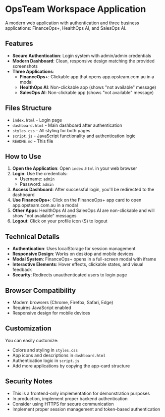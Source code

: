 # OpsTeam Workspace Application

A modern web application with authentication and three business applications: FinanceOps+, HealthOps AI, and SalesOps AI.

## Features

- **Secure Authentication**: Login system with admin/admin credentials
- **Modern Dashboard**: Clean, responsive design matching the provided screenshots
- **Three Applications**:
  - **FinanceOps+**: Clickable app that opens app.opsteam.com.au in a modal
  - **HealthOps AI**: Non-clickable app (shows "not available" message)
  - **SalesOps AI**: Non-clickable app (shows "not available" message)

## Files Structure

- `index.html` - Login page
- `dashboard.html` - Main dashboard after authentication
- `styles.css` - All styling for both pages
- `script.js` - JavaScript functionality and authentication logic
- `README.md` - This file

## How to Use

1. **Open the Application**: Open `index.html` in your web browser
2. **Login**: Use the credentials:
   - Username: `admin`
   - Password: `admin`
3. **Access Dashboard**: After successful login, you'll be redirected to the dashboard
4. **Use FinanceOps+**: Click on the FinanceOps+ app card to open app.opsteam.com.au in a modal
5. **Other Apps**: HealthOps AI and SalesOps AI are non-clickable and will show "not available" messages
6. **Logout**: Click on your profile icon (S) to logout

## Technical Details

- **Authentication**: Uses localStorage for session management
- **Responsive Design**: Works on desktop and mobile devices
- **Modal System**: FinanceOps+ opens in a full-screen modal with iframe
- **Interactive Elements**: Hover effects, clickable states, and visual feedback
- **Security**: Redirects unauthenticated users to login page

## Browser Compatibility

- Modern browsers (Chrome, Firefox, Safari, Edge)
- Requires JavaScript enabled
- Responsive design for mobile devices

## Customization

You can easily customize:
- Colors and styling in `styles.css`
- App icons and descriptions in `dashboard.html`
- Authentication logic in `script.js`
- Add more applications by copying the app-card structure

## Security Notes

- This is a frontend-only implementation for demonstration purposes
- In production, implement proper backend authentication
- Consider using HTTPS for secure communication
- Implement proper session management and token-based authentication

